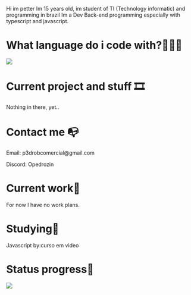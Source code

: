 Hi im petter
Im 15 years old, im student of TI (Technology informatic) and programming in brazil
Im a Dev Back-end programming especially with typescript and javascript.


<h1>What language do i code with?👨🏻‍💻</h1>
<p align="left">
  <a href="https://skillicons.dev">
    <img src="https://skillicons.dev/icons?i=js,ts,go,nodejs,vscode" />
  </a>
</p>

<h1>Current project and stuff 🎞</h1>
 <p>Nothing in there, yet..</p>

<h1>Contact me 📭</h1>
<p>Email: p3drobcomercial@gmail.com</p>
<p>Discord: Opedrozin</p>

<h1>Current work🏢</h1>
For now I have no work plans.

<h1>Studying📖</h1>
Javascript by:curso em video
<h1>Status progress🚗</h1>
<picture>
  <source
    srcset="https://github-readme-stats.vercel.app/api?username=Pedrolegal-netzinh&show_icons=true&theme=dark"
    media="(prefers-color-scheme: dark)" />
  <source
    srcset="https://github-readme-stats.vercel.app/api?username=Pedrolegal-netzinh&show_icons=true"
    media="(prefers-color-scheme: light), (prefers-color-scheme: no-preference)"
  />
  <img src="https://github-readme-stats.vercel.app/api?username=Pedrolegal-netzinh&show_icons=true" />
</picture>
